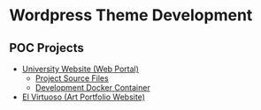 # Wordpress Theme Development

## POC Projects
* [University Website (Web Portal)](https://github.com/paulAlexSerban/University-Website)
  * [Project Source Files](https://github.com/paulAlexSerban/University-Website---Web-Portal)
  * [Development Docker Container](https://github.com/paulAlexSerban/DEV---University-Website)
* [El Virtuoso (Art Portfolio Website)](https://github.com/paulAlexSerban/El-Virtuoso---Art-Portfolio-Website)


